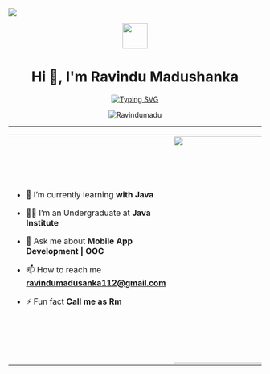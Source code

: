 <img src="https://user-images.githubusercontent.com/73097560/115834477-dbab4500-a447-11eb-908a-139a6edaec5c.gif">
<p align="center"><picture align="center"><img align="center" src = "https://github.com/7oSkaaa/7oSkaaa/blob/main/Images/about_me.gif?raw=true" width = 50px></picture></p>
<h1 align="center">Hi 👋, I'm Ravindu Madushanka</h1>
<div align="center">
  <a href="https://git.io/typing-svg"><img src="https://readme-typing-svg.demolab.com?font=poppins&weight=900&size=38&duration=2500&pause=1000&color=1F9CF7&center=true&vCenter=true&random=false&width=600&height=60&lines=Computer+Hardware+Technician;SEO+Specializt;Mobile+Applications+Developer;Web+Developer;Digital+Marketing+Specialist;Innovation+Specialist" alt="Typing SVG" /></a>
</div>
<p align="center"> <img src="https://komarev.com/ghpvc/?username=Ravindumadu&label=Profile%20views&color=0e75b6&style=flat" alt="Ravindumadu" /> </p>
<hr>
<table align="center">
<tr border="none">
<td width="50%" align="left">
  
- 🌱 I’m currently learning **with Java**

- 🧑‍🎓 I’m an Undergraduate at **Java Institute**

- 💬 Ask me about **Mobile App Development | OOC**

- 📫 How to reach me **ravindumadusanka112@gmail.com**
  
- ⚡ Fun fact **Call me as Rm**

</td>
<td width="50%" align="center">

  <img align="center" alt="Coding" width="450" src="https://repository-images.githubusercontent.com/588181932/e36ec678-7984-4cdd-8e4c-a3932772ff8e">

  
  </td>
</tr>
</table>
